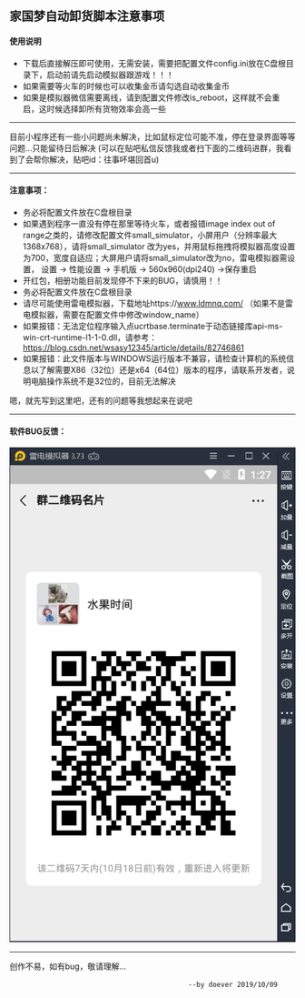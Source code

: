 ## 家国梦自动卸货脚本注意事项
#### 使用说明
 * 下载后直接解压即可使用，无需安装，需要把配置文件config.ini放在C盘根目录下，启动前请先启动模拟器跟游戏！！！
 * 如果需要等火车的时候也可以收集金币请勾选自动收集金币
 * 如果是模拟器微信需要离线，请到配置文件修改is_reboot，这样就不会重启，这时候选择卸所有货物效率会高一些

***
目前小程序还有一些小问题尚未解决，比如鼠标定位可能不准，停在登录界面等等问题...只能留待日后解决
(可以在贴吧私信反馈我或者扫下面的二维码进群，我看到了会帮你解决，贴吧id：往事吥堪回首u)
***
#### 注意事项：
 * 务必将配置文件放在C盘根目录
 * 如果遇到程序一直没有停在那里等待火车，或者报错image index out of range之类的，请修改配置文件small_simulator，小屏用户（分辨率最大1368x768），请将small_simulator
改为yes，并用鼠标拖拽将模拟器高度设置为700，宽度自适应；大屏用户请将small_simulator改为no，雷电模拟器需设置，  设置 -> 性能设置 -> 手机版 -> 560x960(dpi240) ->保存重启
 * 开红包，相册功能目前发现停不下来的BUG，请慎用！！
 * 务必将配置文件放在C盘根目录
 * 请尽可能使用雷电模拟器，下载地址https://www.ldmnq.com/ （如果不是雷电模拟器，需要在配置文件中修改window_name）
 * 如果报错：无法定位程序输入点ucrtbase.terminate于动态链接库api-ms-win-crt-runtime-l1-1-0.dll，请参考：https://blog.csdn.net/wsasy12345/article/details/82746861
 * 如果报错：此文件版本与WINDOWS运行版本不兼容，请检查计算机的系统信息以了解需要X86（32位）还是x64（64位）版本的程序，请联系开发者，说明电脑操作系统不是32位的，目前无法解决


嗯，就先写到这里吧，还有的问题等我想起来在说吧
***
#### 软件BUG反馈：
![code_img](./vx.png)
***
创作不易，如有bug，敬请理解...

                                                --by doever 2019/10/09